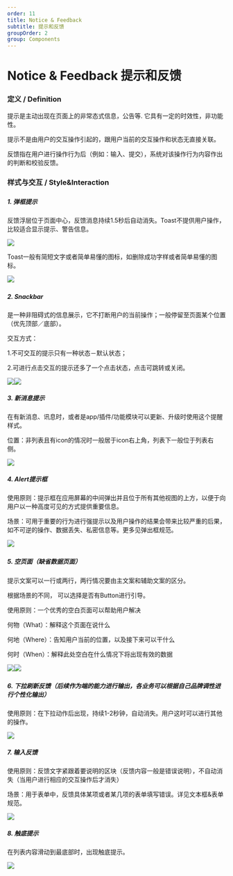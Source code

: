```yaml
---
order: 11
title: Notice & Feedback
subtitle: 提示和反馈
groupOrder: 2
group: Components
---
```


# Notice & Feedback 提示和反馈

### 

### 定义 / Definition

提示是主动出现在页面上的非常态式信息，公告等. 它具有一定的时效性，非功能性。

提示不是由用户的交互操作引起的，跟用户当前的交互操作和状态无直接关联。

反馈指在用户进行操作行为后（例如：输入、提交），系统对该操作行为内容作出的判断和校验反馈。

### 

### 样式与交互 / Style&Interaction

##### 

##### 1. 弹框提示

反馈浮层位于页面中心，反馈消息持续1.5秒后自动消失。Toast不提供用户操作，比较适合显示提示、警告信息。

![](/assets/notice1.png)



Toast一般有简短文字或者简单易懂的图标，如删除成功字样或者简单易懂的图标。

![](/assets/notice2.png)

##### 

##### 2. Snackbar

是一种非阻碍式的信息展示，它不打断用户的当前操作；一般停留至页面某个位置（优先顶部／底部）。

交互方式：

1.不可交互的提示只有一种状态－默认状态；

2.可进行点击交互的提示还多了一个点击状态，点击可跳转或关闭。

![](/assets/notice3.png)![](/assets/notice4.png)

##### 3. 新消息提示

在有新消息、讯息时，或者是app/插件/功能模块可以更新、升级时使用这个提醒样式。

位置：非列表且有icon的情况时一般居于icon右上角，列表下一般位于列表右侧。

![](/assets/notice5.png)

##### 4. Alert提示框

使用原则：提示框在应用屏幕的中间弹出并且位于所有其他视图的上方，以便于向用户以一种高度可见的方式提供重要信息。

场景：可用于重要的行为进行强提示以及用户操作的结果会带来比较严重的后果，如不可逆的操作、数据丢失、私密信息等。更多见弹出框规范。



![](/assets/notice6.png)

##### 

##### 5. 空页面（缺省数据页面）

提示文案可以一行或两行，两行情况要由主文案和辅助文案的区分。

根据场景的不同， 可以选择是否有Button进行引导。



使用原则：一个优秀的空白页面可以帮助用户解决

何物（What）：解释这个页面在说什么

何地（Where）：告知用户当前的位置，以及接下来可以干什么

何时（When）：解释此处空白在什么情况下将出现有效的数据

![](/assets/notice7.png)![](/assets/notice8.png)

##### 

##### 6. 下拉刷新反馈（后续作为端的能力进行输出，各业务可以根据自己品牌调性进行个性化输出）

使用原则：在下拉动作后出现，持续1-2秒钟，自动消失。用户这时可以进行其他的操作。

![](/assets/notice9.png)

##### 7. 输入反馈

使用原则：反馈文字紧跟着要说明的区块（反馈内容一般是错误说明），不自动消失（当用户进行相应的交互操作后才消失）

场景：用于表单中，反馈具体某项或者某几项的表单填写错误。详见文本框&表单规范。

![](/assets/notice10.png)

##### 8. 触底提示

在列表内容滑动到最底部时，出现触底提示。

![](/assets/notice11.png)

